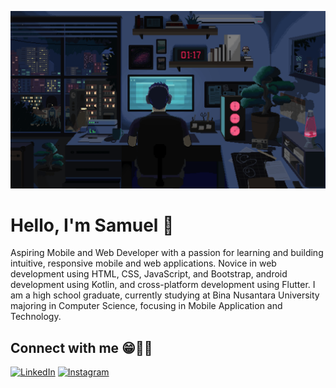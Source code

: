 ![bg](https://github.com/samuelmeliala/samuelmeliala/blob/main/background.gif)
<h1> Hello, I'm Samuel 👋</h1>

<p>Aspiring Mobile and Web Developer with a passion for learning and building intuitive, responsive mobile and web applications. Novice in web development using HTML, CSS, JavaScript, and Bootstrap, android development using Kotlin, and cross-platform development using Flutter. I am a high school graduate, currently studying at Bina Nusantara University majoring in Computer Science, focusing in Mobile Application and Technology. </p>

<h2>Connect with me 😁☝🏻 </h2>

[![LinkedIn](https://img.shields.io/badge/LinkedIn-0077B5?style=for-the-badge&logo=linkedin&logoColor=white)](https://www.linkedin.com/in/samuelbmeliala/)
[![Instagram](https://img.shields.io/badge/Instagram-E4405F?style=for-the-badge&logo=instagram&logoColor=white)](https://www.instagram.com/samuelbmeliala?igsh=eHBkZmNudjg0cWV2)
